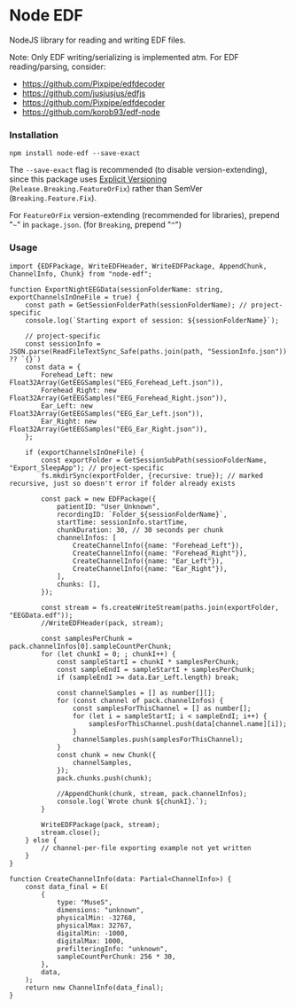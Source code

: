 # Node EDF

NodeJS library for reading and writing EDF files.

Note: Only EDF writing/serializing is implemented atm. For EDF reading/parsing, consider:
* https://github.com/Pixpipe/edfdecoder
* https://github.com/jusjusjus/edfjs
* https://github.com/Pixpipe/edfdecoder
* https://github.com/korob93/edf-node

### Installation

```
npm install node-edf --save-exact
```

The `--save-exact` flag is recommended (to disable version-extending), since this package uses [Explicit Versioning](https://medium.com/sapioit/why-having-3-numbers-in-the-version-name-is-bad-92fc1f6bc73c) (`Release.Breaking.FeatureOrFix`) rather than SemVer (`Breaking.Feature.Fix`).

For `FeatureOrFix` version-extending (recommended for libraries), prepend "`~`" in `package.json`. (for `Breaking`, prepend "`^`")

### Usage

```
import {EDFPackage, WriteEDFHeader, WriteEDFPackage, AppendChunk, ChannelInfo, Chunk} from "node-edf";

function ExportNightEEGData(sessionFolderName: string, exportChannelsInOneFile = true) {
	const path = GetSessionFolderPath(sessionFolderName); // project-specific
	console.log(`Starting export of session: ${sessionFolderName}`);
	
	// project-specific
	const sessionInfo = JSON.parse(ReadFileTextSync_Safe(paths.join(path, "SessionInfo.json")) ?? `{}`)
	const data = {
		Forehead_Left: new Float32Array(GetEEGSamples("EEG_Forehead_Left.json")),
		Forehead_Right: new Float32Array(GetEEGSamples("EEG_Forehead_Right.json")),
		Ear_Left: new Float32Array(GetEEGSamples("EEG_Ear_Left.json")),
		Ear_Right: new Float32Array(GetEEGSamples("EEG_Ear_Right.json")),
	};

	if (exportChannelsInOneFile) {
		const exportFolder = GetSessionSubPath(sessionFolderName, "Export_SleepApp"); // project-specific
		fs.mkdirSync(exportFolder, {recursive: true}); // marked recursive, just so doesn't error if folder already exists

		const pack = new EDFPackage({
			patientID: "User_Unknown",
			recordingID: `Folder_${sessionFolderName}`,
			startTime: sessionInfo.startTime,
			chunkDuration: 30, // 30 seconds per chunk
			channelInfos: [
				CreateChannelInfo({name: "Forehead_Left"}),
				CreateChannelInfo({name: "Forehead_Right"}),
				CreateChannelInfo({name: "Ear_Left"}),
				CreateChannelInfo({name: "Ear_Right"}),
			],
			chunks: [],
		});

		const stream = fs.createWriteStream(paths.join(exportFolder, "EEGData.edf"));
		//WriteEDFHeader(pack, stream);

		const samplesPerChunk = pack.channelInfos[0].sampleCountPerChunk;
		for (let chunkI = 0; ; chunkI++) {
			const sampleStartI = chunkI * samplesPerChunk;
			const sampleEndI = sampleStartI + samplesPerChunk;
			if (sampleEndI >= data.Ear_Left.length) break;

			const channelSamples = [] as number[][];
			for (const channel of pack.channelInfos) {
				const samplesForThisChannel = [] as number[];
				for (let i = sampleStartI; i < sampleEndI; i++) {
					samplesForThisChannel.push(data[channel.name][i]);
				}
				channelSamples.push(samplesForThisChannel);
			}
			const chunk = new Chunk({
				channelSamples,
			});
			pack.chunks.push(chunk);

			//AppendChunk(chunk, stream, pack.channelInfos);
			console.log(`Wrote chunk ${chunkI}.`);
		}

		WriteEDFPackage(pack, stream);
		stream.close();
	} else {
		// channel-per-file exporting example not yet written
	}
}

function CreateChannelInfo(data: Partial<ChannelInfo>) {
	const data_final = E(
		{
			type: "MuseS",
			dimensions: "unknown",
			physicalMin: -32768,
			physicalMax: 32767,
			digitalMin: -1000,
			digitalMax: 1000,
			prefilteringInfo: "unknown",
			sampleCountPerChunk: 256 * 30,
		},
		data,
	);
	return new ChannelInfo(data_final);
}
```